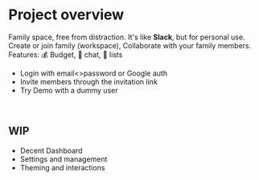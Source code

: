 
<h1>Project overview</h1>

Family space, free from distraction. It's like **Slack**, but for personal use. <br/>
Create or join family (workspace), Collaborate with your family members. <br/>
Features: 💰 Budget, 💬 chat, 📃 lists

- Login with email<>password or Google auth
- Invite members through the invitation link
- Try Demo with a dummy user
<br/>
<h2>WIP</h2>

- Decent Dashboard
- Settings and management
- Theming and interactions
